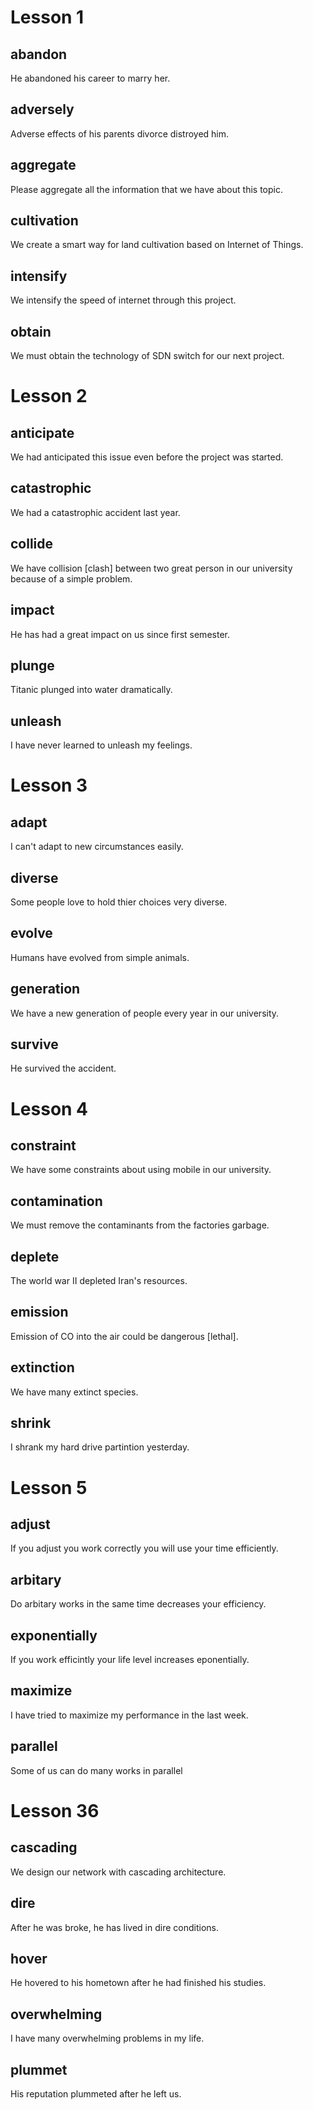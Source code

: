 # Lesson 1
## abandon
He abandoned his career to marry  her.
## adversely
Adverse effects of his parents divorce distroyed him.
## aggregate
Please aggregate all the information that we have about this topic.
## cultivation
We create a smart way for land cultivation based on Internet of Things.
## intensify
We intensify the speed of internet through this project.
## obtain
We must obtain the technology of SDN switch for our next project.

# Lesson 2
## anticipate
We had anticipated this issue even before the project was started.
## catastrophic
We had a catastrophic accident last year.
## collide
We have collision [clash] between two great person in our university because of a simple problem.
## impact
He has had a great impact on us since first semester.
## plunge
Titanic plunged into water dramatically.
## unleash
I have never learned to unleash my feelings.

# Lesson 3
## adapt
I can't adapt to new circumstances easily.
## diverse
Some people love to hold thier choices very diverse.
## evolve
Humans have evolved from simple animals.
## generation
We have a new generation of people every year in our university.
## survive
He survived the accident.

# Lesson 4
## constraint
We have some constraints about using mobile in our university.
## contamination
We must remove the contaminants from the factories garbage.
## deplete
The world war II depleted Iran's resources.
## emission
Emission of CO into the air could be dangerous [lethal].
## extinction
We have many extinct species.
## shrink
I shrank my hard drive partintion yesterday.

# Lesson 5
## adjust
If you adjust you work correctly you will use your time efficiently.
## arbitary
Do arbitary works in the same time decreases your efficiency.
## exponentially
If you work efficintly your life level increases eponentially.
## maximize
I have tried to maximize my performance in the last week.
## parallel
Some of us can do many works in parallel

# Lesson 36
## cascading
We design our network with cascading architecture.
## dire
After he was broke, he has lived in dire conditions.
## hover
He hovered to his hometown after he had finished his studies.
## overwhelming
I have many overwhelming problems in my life.
## plummet
His reputation plummeted after he left us.
